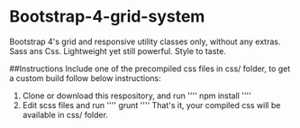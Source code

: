 # Bootstrap-4-grid-system
Bootstrap 4's grid and responsive utility classes only, without any extras. Sass ans Css. Lightweight yet still powerful. Style to taste.

##Instructions
Include one of the precompiled css files in css/ folder, to get a custom build follow below instructions:

1. Clone or download this respository, and run
''''
    npm install
''''
2. Edit scss files and run
''''
    grunt
''''
That's it, your compiled css will be available in css/ folder.
